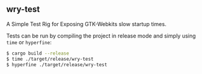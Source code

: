 ## wry-test

A Simple Test Rig for Exposing GTK-Webkits slow startup times.

Tests can be run by compiling the project in release mode and simply using
`time` or `hyperfine`:

```bash
$ cargo build --release
$ time ./target/release/wry-test
$ hyperfine ./target/release/wry-test
```
